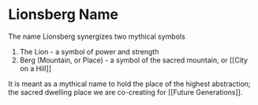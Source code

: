 # Lionsberg Name

The name Lionsberg synergizes two mythical symbols 

1. The Lion - a symbol of power and strength 
2. Berg (Mountain, or Place) - a symbol of the sacred mountain, or [[City on a Hill]] 

It is meant as a mythical name to hold the place of the highest abstraction; the sacred dwelling place we are co-creating for [[Future Generations]].  